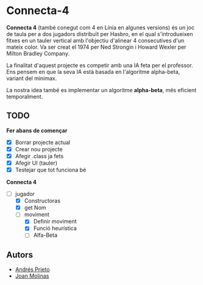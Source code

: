 # Connecta-4
**Connecta 4** (també conegut com 4 en Línia en algunes versions) és un joc de taula per a dos jugadors distribuït per Hasbro, en el qual s'introdueixen fitxes en un tauler vertical amb l'objectiu d'alinear 4 consecutives d'un mateix color. Va ser creat el 1974 per Ned Strongin i Howard Wexler per Milton Bradley Company.

La finalitat d'aquest projecte es competir amb una IA feta per el professor.
Ens pensem en que la seva IA està basada en l'algoritme alpha-beta, variant del minimax.

La nostra idea també es implementar un algoritme **alpha-beta**, més eficient temporalment.

## TODO
**Fer abans de començar**
- [x] Borrar projecte actual
- [x] Crear nou projecte
- [x] Afegir .class ja fets
- [x] Afegir UI (tauler)
- [x] Testejar que tot funciona bé   

**Connecta 4**
- [ ] jugador
	- [x] Constructoras
	- [x] get Nom
	- [ ] moviment
		- [x] Definir moviment
		- [x] Funció heurística
		- [ ] Alfa-Beta

## Autors
- [Andrés Prieto]()
- [Joan Molinas](joanmramon@gmail.com)

